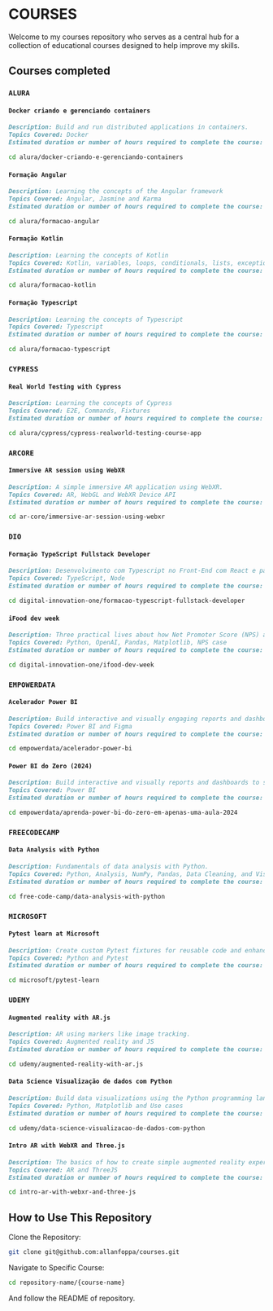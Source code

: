 # COURSES

Welcome to my courses repository who serves as a central hub for a collection of educational courses designed to help improve my skills.

## Courses completed

### `ALURA`

#### `Docker criando e gerenciando containers`

```markdown
Description: Build and run distributed applications in containers.
Topics Covered: Docker
Estimated duration or number of hours required to complete the course: N/A
```

```bash
cd alura/docker-criando-e-gerenciando-containers
```

#### `Formação Angular`

```markdown
Description: Learning the concepts of the Angular framework
Topics Covered: Angular, Jasmine and Karma
Estimated duration or number of hours required to complete the course: N/A
```

```bash
cd alura/formacao-angular
```

#### `Formação Kotlin`

```markdown
Description: Learning the concepts of Kotlin
Topics Covered: Kotlin, variables, loops, conditionals, lists, exceptions, persistence, JPA e Hibernate.
Estimated duration or number of hours required to complete the course: 32hs
```

```bash
cd alura/formacao-kotlin
```

#### `Formação Typescript`

```markdown
Description: Learning the concepts of Typescript
Topics Covered: Typescript
Estimated duration or number of hours required to complete the course: N/A
```

```bash
cd alura/formacao-typescript
```

### `CYPRESS`

#### `Real World Testing with Cypress`

```markdown
Description: Learning the concepts of Cypress
Topics Covered: E2E, Commands, Fixtures
Estimated duration or number of hours required to complete the course: N/A
```

```bash
cd alura/cypress/cypress-realworld-testing-course-app
```

### `ARCORE`

#### `Immersive AR session using WebXR`

```markdown
Description: A simple immersive AR application using WebXR.
Topics Covered: AR, WebGL and WebXR Device API
Estimated duration or number of hours required to complete the course: N/A
```

```bash
cd ar-core/immersive-ar-session-using-webxr
```

### `DIO`

#### `Formação TypeScript Fullstack Developer`

```markdown
Description: Desenvolvimento com Typescript no Front-End com React e para o Back-End com Node.
Topics Covered: TypeScript, Node
Estimated duration or number of hours required to complete the course: 44h
```

```bash
cd digital-innovation-one/formacao-typescript-fullstack-developer
```

#### `iFood dev week`

```markdown
Description: Three practical lives about how Net Promoter Score (NPS) analysis. Using Python and AI to analyse of comments sentiments.
Topics Covered: Python, OpenAI, Pandas, Matplotlib, NPS case
Estimated duration or number of hours required to complete the course: N/A
```

```bash
cd digital-innovation-one/ifood-dev-week
```

### `EMPOWERDATA`

#### `Acelerador Power BI`

```markdown
Description: Build interactive and visually engaging reports and dashboards.
Topics Covered: Power BI and Figma
Estimated duration or number of hours required to complete the course: N/A
```

```bash
cd empowerdata/acelerador-power-bi
```

#### `Power BI do Zero (2024)`

```markdown
Description: Build interactive and visually reports and dashboards to sales.
Topics Covered: Power BI
Estimated duration or number of hours required to complete the course: N/A
```

```bash
cd empowerdata/aprenda-power-bi-do-zero-em-apenas-uma-aula-2024
```

### `FREECODECAMP`

#### `Data Analysis with Python`

```markdown
Description: Fundamentals of data analysis with Python.
Topics Covered: Python, Analysis, NumPy, Pandas, Data Cleaning, and Visualizations
Estimated duration or number of hours required to complete the course: 300h
```

```bash
cd free-code-camp/data-analysis-with-python
```

### `MICROSOFT`

#### `Pytest learn at Microsoft`

```markdown
Description: Create custom Pytest fixtures for reusable code and enhance multi-input testing with parameterization.
Topics Covered: Python and Pytest
Estimated duration or number of hours required to complete the course: 20min
```

```bash
cd microsoft/pytest-learn
```

### `UDEMY`

#### `Augmented reality with AR.js`

```markdown
Description: AR using markers like image tracking.
Topics Covered: Augmented reality and JS
Estimated duration or number of hours required to complete the course: N/A
```

```bash
cd udemy/augmented-reality-with-ar.js
```

#### `Data Science Visualização de dados com Python`

```markdown
Description: Build data visualizations using the Python programming language and Pyplot library.
Topics Covered: Python, Matplotlib and Use cases
Estimated duration or number of hours required to complete the course: 1h
```

```bash
cd udemy/data-science-visualizacao-de-dados-com-python
```

#### `Intro AR with WebXR and Three.js`

```markdown
Description: The basics of how to create simple augmented reality experiences on the web and a basic understanding of how to design and code 3D experiences.
Topics Covered: AR and ThreeJS
Estimated duration or number of hours required to complete the course: 2,5h
```

```bash
cd intro-ar-with-webxr-and-three-js
```

## How to Use This Repository

Clone the Repository:

```bash
git clone git@github.com:allanfoppa/courses.git
```

Navigate to Specific Course:

```bash
cd repository-name/{course-name}
```

And follow the README of repository.
